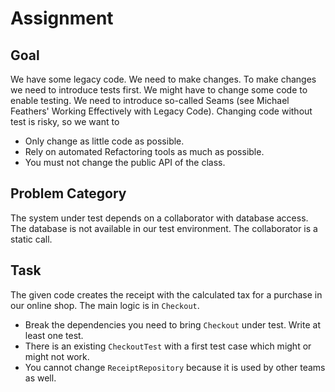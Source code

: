 Assignment
============

Goal
----

We have some legacy code. We need to make changes.
To make changes we need to introduce tests first.
We might have to change some code to enable testing.
We need to introduce so-called Seams (see Michael
Feathers' Working Effectively with Legacy Code).
Changing code without test is risky, so we want to

* Only change as little code as possible.
* Rely on automated Refactoring tools as much as possible.
* You must not change the public API of the class.

Problem Category
----------------

The system under test depends on a collaborator with
database access. The database is not available in our
test environment. The collaborator is a static call.

Task
----

The given code creates the receipt with the calculated tax
for a purchase in our online shop. The main logic is in `Checkout`.

* Break the dependencies you need to bring `Checkout` under test. Write at least one test.
* There is an existing `CheckoutTest` with a first test case which might or might not work.
* You cannot change `ReceiptRepository` because it is used by other teams as well.
